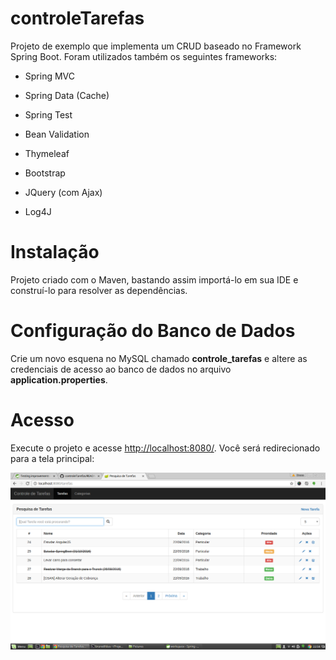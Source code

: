 # controleTarefas

Projeto de exemplo que implementa um CRUD baseado no Framework Spring Boot. Foram utilizados também os seguintes frameworks:

- Spring MVC

- Spring Data (Cache)

- Spring Test

- Bean Validation

- Thymeleaf 

- Bootstrap

- JQuery (com Ajax)

- Log4J

# Instalação

Projeto criado com o Maven, bastando assim importá-lo em sua IDE e construí-lo para resolver as dependências.

# Configuração do Banco de Dados

Crie um novo esquena no MySQL chamado **controle_tarefas** e altere as credenciais de acesso ao banco de dados no arquivo **application.properties**.

# Acesso

Execute o projeto e acesse [http://localhost:8080/](http://localhost:8080/). Você será redirecionado para a tela principal:

![Home](https://github.com/brunoleonardo/controleTarefas/blob/master/Home.png)

 

